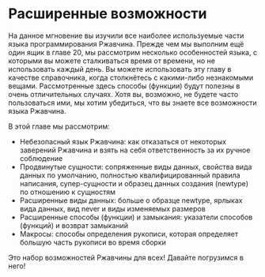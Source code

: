 # Расширенные возможности

На данное мгновение вы изучили все наиболее используемые части языка программирования Ржавчина. Прежде чем мы выполним ещё один ящик в главе 20, мы рассмотрим несколько особенностей языка, с которыми вы можете сталкиваться время от времени, но не использовать каждый день. Вы можете использовать эту главу в качестве справочника, когда столкнётесь с какими-либо незнакомыми вещами. Рассмотренные здесь способы (функции) будут полезны в очень отличительных случаях. Хотя вы, возможно, не будете часто пользоваться ими, мы хотим убедиться, что вы знаете все возможности языка Ржавчина.

В этой главе мы рассмотрим:

- Небезопасный язык Ржавчина: как отказаться от некоторых заверений Ржавчина и взять на себя ответственность за их ручное соблюдение
- Продвинутые сущности: сопряженные виды данных, свойства вида данных по умолчанию, полностью квалифицированный правила написания, супер-сущности и образец данных создания (newtype) по отношению к сущностям
- Расширенные виды данных: больше о образце newtype, ярлыках вида данных, вид never и виды изменяемых размеров
- Расширенные способы (функции) и замыкания: указатели способов (функций) и возврат замыканий
- Макросы: способы определения рукописи, которая определяет большую часть рукописи во время сборки

Это набор возможностей Ржавчины для всех! Давайте погрузимся в него!
